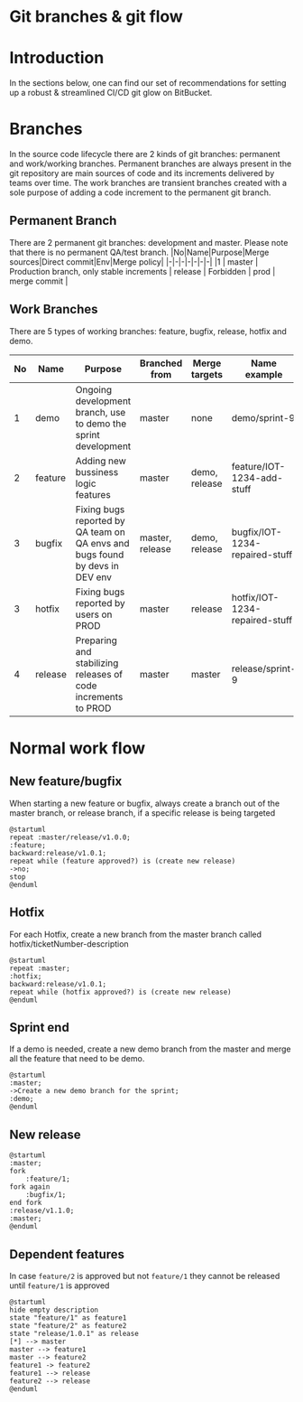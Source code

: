 # Git branches & git flow


# Introduction
In the sections below, one can find our set of recommendations for setting up a robust & streamlined CI/CD git glow on BitBucket.

# Branches
In the source code lifecycle there are 2 kinds of git branches: permanent and work/working branches. Permanent branches are always present in the git repository are main sources of code and its increments delivered by teams over time. The work branches are transient branches created with a sole purpose of adding a code increment to the permanent git branch.

## Permanent Branch
There are 2 permanent git branches: development and master. Please note that there is no permanent QA/test branch.
|No|Name|Purpose|Merge sources|Direct commit|Env|Merge policy|
|-|-|-|-|-|-|-|
|1 | master | Production branch, only stable increments | release | Forbidden | prod | merge commit |

## Work Branches
There are 5 types of working branches: feature, bugfix, release, hotfix and demo.

|No|Name|Purpose| Branched from | Merge targets | Name example | Env | Merge policy |
|-|-|-|-|-|-|-|-|
|1 | demo | Ongoing development branch, use to demo the sprint development | master | none | demo/sprint-9 | dev, QA | merge commit |
| 2 | feature | Adding new bussiness logic features | master | demo, release | feature/IOT-1234-add-stuff | dev | merge commit |
| 3	| bugfix | Fixing bugs reported by QA team on QA envs and bugs found by devs in DEV env | master, release | demo, release | bugfix/IOT-1234-repaired-stuff | dev | merge commit |
| 3 | hotfix | Fixing bugs reported by users on PROD | master | release | hotfix/IOT-1234-repaired-stuff | dev, QA | merge commit |
| 4 | release | Preparing and stabilizing releases of code increments to PROD | master | master | release/sprint-9 | dev, QA, Pre-Prod |merge commit |

# Normal work flow

## New feature/bugfix

When starting a new feature or bugfix, always create a branch out of the master branch, or release branch, if a specific release is being targeted

```plantuml
@startuml
repeat :master/release/v1.0.0;
:feature;
backward:release/v1.0.1;
repeat while (feature approved?) is (create new release)
->no;
stop
@enduml
```

## Hotfix

For each Hotfix, create a new branch from the master branch called hotfix/ticketNumber-description

```plantuml
@startuml
repeat :master;
:hotfix;
backward:release/v1.0.1;
repeat while (hotfix approved?) is (create new release)
@enduml
```

## Sprint end

If a demo is needed, create a new demo branch from the master and merge all the feature that need to be demo.

```plantuml
@startuml
:master;
->Create a new demo branch for the sprint;
:demo;
@enduml
```

## New release

```plantuml
@startuml
:master;
fork
    :feature/1;
fork again
    :bugfix/1;
end fork
:release/v1.1.0;
:master;
@enduml
```

## Dependent features

In case `feature/2` is approved but not `feature/1` they cannot be released until `feature/1` is approved

```plantuml
@startuml
hide empty description
state "feature/1" as feature1
state "feature/2" as feature2
state "release/1.0.1" as release
[*] --> master
master --> feature1
master --> feature2
feature1 -> feature2
feature1 --> release
feature2 --> release
@enduml
```
